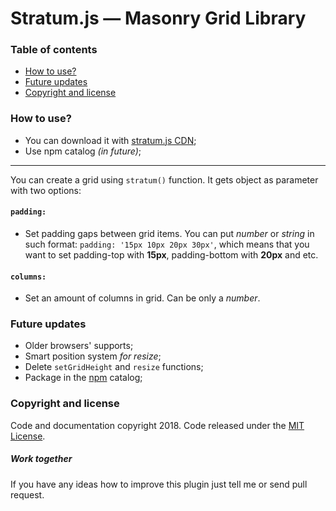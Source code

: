 # Stratum.js — Masonry Grid Library

### Table of contents

 - [How to use?](https://github.com/zaxoavoki/stratum.js#how-to-use?)
 - [Future updates](https://github.com/zaxoavoki/stratum.js#future-updates)
 - [Copyright and license](https://github.com/zaxoavoki/stratum.js#copyright-and-license)

### How to use?

 - You can download it with [stratum.js CDN](https://cdn.rawgit.com/zaxoavoki/stratum.js/31373231/dist/stratum.min.js);
 - Use npm catalog *(in future)*;

----------

You can create a grid using `stratum()` function. It gets object as
parameter with two options:

#### `padding:`

 - Set padding gaps between grid items. You can put *number* or *string* in such format: `padding: '15px 10px 20px 30px'`, which means 
 that you want to set padding-top with **15px**, padding-bottom with **20px** and etc.
 
#### `columns:`

 - Set an amount of columns in grid. Can be only a *number*.

### Future updates
 
 - Older browsers' supports;
 - Smart position system *for resize*;
 - Delete `setGridHeight` and `resize` functions;
 - Package in the [npm](https://www.npmjs.com/) catalog;

### Copyright and license
Code and documentation copyright 2018. Code released under the [MIT License](https://en.wikipedia.org/wiki/MIT_License).

##### Work together

If you have any ideas how to improve this plugin just tell me or send pull request.
